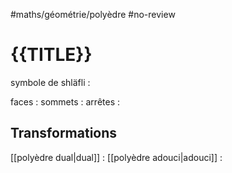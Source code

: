 #maths/géométrie/polyèdre #no-review 
# {{TITLE}}
symbole de shläfli : 


faces :
sommets : 
arrêtes : 


## Transformations
[[polyèdre dual|dual]] : 
[[polyèdre adouci|adouci]] : 